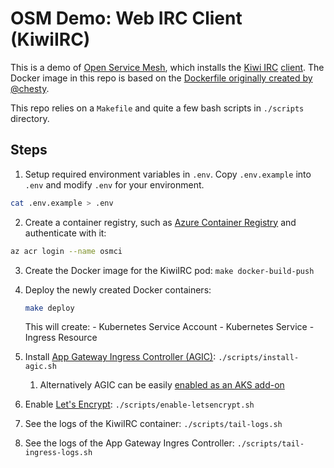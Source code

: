 # OSM Demo: Web IRC Client (KiwiIRC)

This is a demo of [Open Service Mesh](https://openservicemesh.io/),
which installs the [Kiwi IRC](https://kiwiirc.com/) [client](https://github.com/kiwiirc/kiwiirc).
The Docker image in this repo is based on the [Dockerfile originally created by @chesty](https://github.com/chesty/docker-kiwiirc).

This repo relies on a `Makefile` and quite a few bash scripts in `./scripts` directory.

## Steps
1. Setup required environment variables in `.env`. Copy `.env.example` into `.env` and modify `.env` for your environment.
  ```sh
  cat .env.example > .env
  ```
2. Create a container registry, such as [Azure Container Registry](https://azure.microsoft.com/en-us/services/container-registry/) and authenticate with it:
  ```sh
  az acr login --name osmci
  ```
3. Create the Docker image for the KiwiIRC pod: `make docker-build-push`
4. Deploy the newly created Docker containers:
   ```sh
   make deploy
   ```
   This will create:
       - Kubernetes Service Account
       - Kubernetes Service
       - Ingress Resource

5. Install [App Gateway Ingress Controller (AGIC)](https://github.com/Azure/application-gateway-kubernetes-ingress): `./scripts/install-agic.sh`
    1. Alternatively AGIC can be easily [enabled as an AKS add-on](https://docs.microsoft.com/en-us/azure/application-gateway/tutorial-ingress-controller-add-on-new)
6. Enable [Let's Encrypt](https://letsencrypt.org/): `./scripts/enable-letsencrypt.sh`
7. See the logs of the KiwiIRC container: `./scripts/tail-logs.sh`
8. See the logs of the App Gateway Ingres Controller: `./scripts/tail-ingress-logs.sh`
